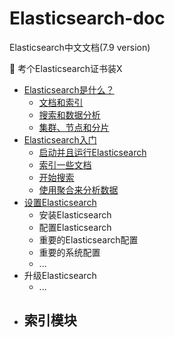 # Elasticsearch-doc
Elasticsearch中文文档(7.9 version)

🎯 考个Elasticsearch证书装X

- [Elasticsearch是什么？](https://github.com/yankewei/Elasticsearch-doc/issues/1)
  - [文档和索引](https://github.com/yankewei/Elasticsearch-doc/issues/2)
  - [搜索和数据分析](https://github.com/yankewei/Elasticsearch-doc/issues/3)
  - [集群、节点和分片](https://github.com/yankewei/Elasticsearch-doc/issues/4)
- [Elasticsearch入门](https://github.com/yankewei/Elasticsearch-doc/issues/5)
  - [启动并且运行Elasticsearch](https://github.com/yankewei/Elasticsearch-doc/issues/6)
  - [索引一些文档](https://github.com/yankewei/Elasticsearch-doc/issues/7)
  - [开始搜索](https://github.com/yankewei/Elasticsearch-doc/issues/8) 
  - [使用聚合来分析数据](https://github.com/yankewei/Elasticsearch-doc/issues/9)
- [设置Elasticsearch](https://github.com/yankewei/Elasticsearch-doc/issues/10)
  - 安装Elasticsearch
  - 配置Elasticsearch
  - 重要的Elasticsearch配置
  - 重要的系统配置
  - ...
- 升级Elasticsearch
  - ...
- 索引模块
  - 
